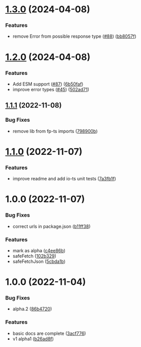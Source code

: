 # [1.3.0](https://github.com/jderochervlk/fp-ts-fetch/compare/v1.2.0...v1.3.0) (2024-04-08)


### Features

* remove Error from possible response type ([#88](https://github.com/jderochervlk/fp-ts-fetch/issues/88)) ([bb8057f](https://github.com/jderochervlk/fp-ts-fetch/commit/bb8057f5090851646255f32090ba5cd4a5394044))

# [1.2.0](https://github.com/jderochervlk/fp-ts-fetch/compare/v1.1.1...v1.2.0) (2024-04-08)


### Features

* Add ESM support ([#87](https://github.com/jderochervlk/fp-ts-fetch/issues/87)) ([6b50faf](https://github.com/jderochervlk/fp-ts-fetch/commit/6b50fafe0c92257d08613413d278417d6f63093c))
* improve error types ([#45](https://github.com/jderochervlk/fp-ts-fetch/issues/45)) ([502ad71](https://github.com/jderochervlk/fp-ts-fetch/commit/502ad71b72f1083c2827d9d77a554c6dc813b002))

## [1.1.1](https://github.com/jderochervlk/fp-ts-fetch/compare/v1.1.0...v1.1.1) (2022-11-08)


### Bug Fixes

* remove lib from fp-ts imports ([798900b](https://github.com/jderochervlk/fp-ts-fetch/commit/798900bf1b33c3860a8c8ec1309b4e8c21264fad))

# [1.1.0](https://github.com/jderochervlk/fp-ts-fetch/compare/v1.0.0...v1.1.0) (2022-11-07)


### Features

* improve readme and add io-ts unit tests ([7a3fb1f](https://github.com/jderochervlk/fp-ts-fetch/commit/7a3fb1f213ab6c96a1e0d14baf35fd20209984ba))

# 1.0.0 (2022-11-07)


### Bug Fixes

* correct urls in package.json ([b11ff38](https://github.com/jderochervlk/fp-ts-fetch/commit/b11ff383abf023bc4cef4a8b34c4d9af4c3e89ba))


### Features

* mark as alpha ([c4ee86b](https://github.com/jderochervlk/fp-ts-fetch/commit/c4ee86b85bd804129bd7f8a252fbd165c2dca8f5))
* safeFetch ([102b329](https://github.com/jderochervlk/fp-ts-fetch/commit/102b32906dc1f8324f6dc4b57ee0a51f0dbff316))
* safeFetchJson ([5cbda1b](https://github.com/jderochervlk/fp-ts-fetch/commit/5cbda1bbe8af10ce8660e03bf269922ea7f22de0))

# 1.0.0 (2022-11-04)


### Bug Fixes

* alpha.2 ([86b4720](https://github.com/jderochervlk/fp-ts-remote-data/commit/86b4720c38c0832e067588b2881aa614c3a4eaad))


### Features

* basic docs are complete ([3acf776](https://github.com/jderochervlk/fp-ts-remote-data/commit/3acf77642ca98b29df7a4e00d720ca3d705bddf8))
* v1 alpha1 ([b26ad8f](https://github.com/jderochervlk/fp-ts-remote-data/commit/b26ad8f3e4044bafaf61d853f9d48bfe104422e9))
